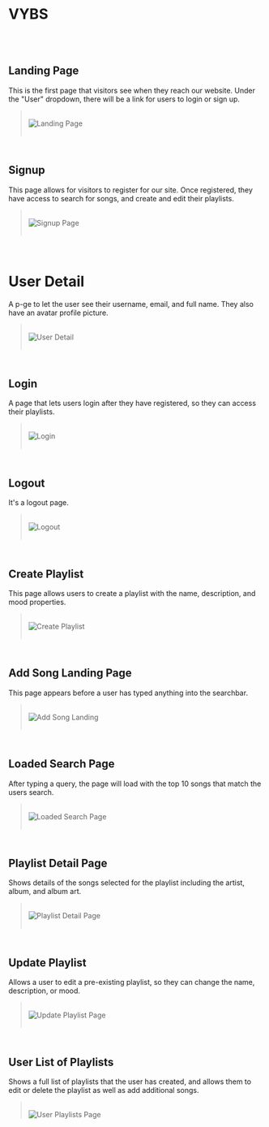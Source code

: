 
VYBS
=
<br><br>


Landing Page
-
This is the first page that visitors see when they reach our website. Under the "User" dropdown, there will be a link for users to login or sign up.
> <br> ![Landing Page](/docs/wireframes/landing-page.png?raw=true "Landing Page")
<br><br>

<br>Signup
-
This page allows for visitors to register for our site. Once registered, they have access to search for songs, and create and edit their playlists.
> <br>![Signup Page](/docs/wireframes/signup.png?raw=true "Signup Page")
<br><br>

<br>User Detail
=
 A p-ge to let the user see their username, email, and full name. They also have an avatar profile picture.
> <br>![User Detail](/docs/wireframes/user-detail.png?raw=true "User Detail Page")
<br><br>

<br>Login
-
A page that lets users login after they have registered, so they can access their playlists.
> <br>![Login](/docs/wireframes/login.png?raw=true "Login Page")
<br><br>

<br>Logout
-
It's a logout page.
> <br> ![Logout](/docs/wireframes/logout.png?raw=true "Logout Page")
<br><br>

<br>Create Playlist
-
This page allows users to create a playlist with the name, description, and mood properties.
> <br> ![Create Playlist](/docs/wireframes/create-playlist.png?raw=true "Create Playlist Page")
<br><br>

<br>Add Song Landing Page
-
This page appears before a user has typed anything into the searchbar.
> <br> ![Add Song Landing](/docs/wireframes/add-song-landing.png?raw=true "Add Song Landing Page")
<br><br>

<br>Loaded Search Page
-
After typing a query, the page will load with the top 10 songs that match the users search.
> <br>  ![Loaded Search Page](/docs/wireframes/loaded-search-page.png?raw=true "Loaded Search Page")
<br><br>

<br>Playlist Detail Page
-
Shows details of the songs selected for the playlist including the artist, album, and album art.
> <br> ![Playlist Detail Page](/docs/wireframes/playlist-detail-page.png?raw=true "Playlist Detail Page")
<br><br>

<br>Update Playlist
-
Allows a user to edit a pre-existing playlist, so they can change the name, description, or mood.
> <br> ![Update Playlist Page](/docs/wireframes/update-playlist.png?raw=true "Update Playlist Page")
<br><br>

<br>User List of Playlists
-
Shows a full list of playlists that the user has created, and allows them to edit or delete the playlist as well as add additional songs.
> <br> ![User Playlists Page](/docs/wireframes/user-list-of-playlists.png?raw=true "User Playlist Page")
